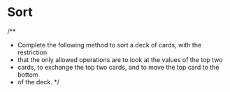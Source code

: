 # Sort

/**
 * Complete the following method to sort a deck of cards, with the restriction
 * that the only allowed operations are to look at the values of the top two
 * cards, to exchange the top two cards, and to move the top card to the bottom
 * of the deck.
 */
